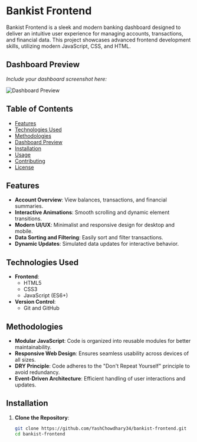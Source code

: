 # Bankist Frontend

Bankist Frontend is a sleek and modern banking dashboard designed to deliver an intuitive user experience for managing accounts, transactions, and financial data. This project showcases advanced frontend development skills, utilizing modern JavaScript, CSS, and HTML.

## Dashboard Preview

_Include your dashboard screenshot here:_

![Dashboard Preview](https://github.com/user-attachments/assets/bb97a1ac-970a-4dc7-90c2-f0496077f5ae)

## Table of Contents

- [Features](#features)
- [Technologies Used](#technologies-used)
- [Methodologies](#methodologies)
- [Dashboard Preview](#dashboard-preview)
- [Installation](#installation)
- [Usage](#usage)
- [Contributing](#contributing)
- [License](#license)

## Features

- **Account Overview**: View balances, transactions, and financial summaries.
- **Interactive Animations**: Smooth scrolling and dynamic element transitions.
- **Modern UI/UX**: Minimalist and responsive design for desktop and mobile.
- **Data Sorting and Filtering**: Easily sort and filter transactions.
- **Dynamic Updates**: Simulated data updates for interactive behavior.

## Technologies Used

- **Frontend**:
  - HTML5
  - CSS3
  - JavaScript (ES6+)
- **Version Control**:
  - Git and GitHub

## Methodologies

- **Modular JavaScript**: Code is organized into reusable modules for better maintainability.
- **Responsive Web Design**: Ensures seamless usability across devices of all sizes.
- **DRY Principle**: Code adheres to the "Don't Repeat Yourself" principle to avoid redundancy.
- **Event-Driven Architecture**: Efficient handling of user interactions and updates.

## Installation

1. **Clone the Repository**:
   ```bash
   git clone https://github.com/YashChowdhary34/bankist-frontend.git
   cd bankist-frontend
